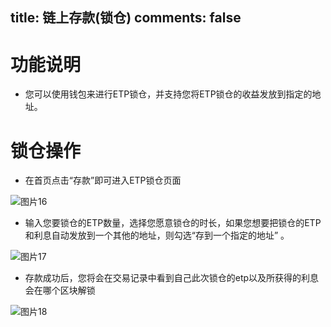 title:  链上存款(锁仓)
comments: false
---

#  功能说明
- 您可以使用钱包来进行ETP锁仓，并支持您将ETP锁仓的收益发放到指定的地址。

# 锁仓操作
- 在首页点击“存款”即可进入ETP锁仓页面

![图片16](/images/i/KCahpoj.png)

-  输入您要锁仓的ETP数量，选择您愿意锁仓的时长，如果您想要把锁仓的ETP和利息自动发放到一个其他的地址，则勾选“存到一个指定的地址” 。

![图片17](/images/i/LtKskSj.png)

- 存款成功后，您将会在交易记录中看到自己此次锁仓的etp以及所获得的利息会在哪个区块解锁

![图片18](/images/i/ibsy6Kk.png)

